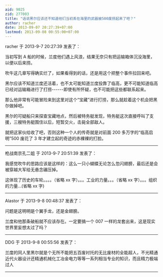 ```yaml
---
aid: 9025
zid: 277003
title: "话说黑尔应该还不知道他们当初丢在海里的武器被500废捞起来了吧？"
author: racher
date: 2013-09-07 20:27:39+07:00
lastmod: 2013-09-08 00:55:00+07:00
---
```


racher 于 2013-9-7 20:27:39 发表了：

当初写到 A 船的时候，兰度他们遇上风浪，结果无奈只有把运输箱体沉没海里，以便以后来捞。

吹牛这几章写得确实烂了，如果看得到的话，还是用这个把整个事件拉回来吧。

黑尔应该不知道兰度还活着，也不太可能知道兰度投靠了临高，更不可能知道临高已经对运输箱进行了打捞------即使有所怀疑，也不可能把这些都联系起来。

那么他非常有可能冒险来到这里对这个“宝藏”进行打捞，那么就趁着这个机会把黑尔做掉吧。

黑尔的可疑船只来探查宝藏地点，然后被特务艇发现，特务艇这次直接呼叫了支援，三艘特务艇围住以后，短暂交火，击毙全部敌人。

就把这家伙给收了吧，否则这种一个人的传奇就是对前面 200 多万字的“临高启明”500 废花了 3 年才建立起的奇迹的赤裸裸的打脸。

---

枪战南京孔二姐 于 2013-9-7 20:51:39 发表了：

我感觉吹牛的思路应该是这样的：这么一只小蝴蝶无论怎么忽闪翅膀，最后还是会被穿越大军给无悬念碾压掉。

这体现了历史的车轮。。。。（省略 xx 字）。。。工业的力量。。。（省略 xx 字）。。。组织的力量...(省略 xx 字)

---

Alastor 于 2013-9-8 00:48:37 发表了：

问题是这明明是个翼手龙，还是金翅膀。

兰度和他那条破船就不应该存在。一定要搞一个 007 一样的龙套出来，这是现实世界里妄想太过了吗？

---

DDG 于 2013-9-8 00:55:56 发表了：

兰度的同人里黑尔就是个无所不能把五百废衬托的无比废材的全能超人，不光精通近代火器设计还精通机械化工冶金电力等等一系列相当专业的知识，而且精力极端过人

---

